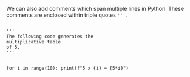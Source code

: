 We can also add comments which span multiple lines in Python. These comments are enclosed within triple quotes `'''`.

<codeblock language="python" type="lesson">
<code>
'''
The following code generates the
multiplicative table
of 5.
'''

for i in range(10):
  print(f"5 x {i} = {5*i}")
</code>
</codeblock>
